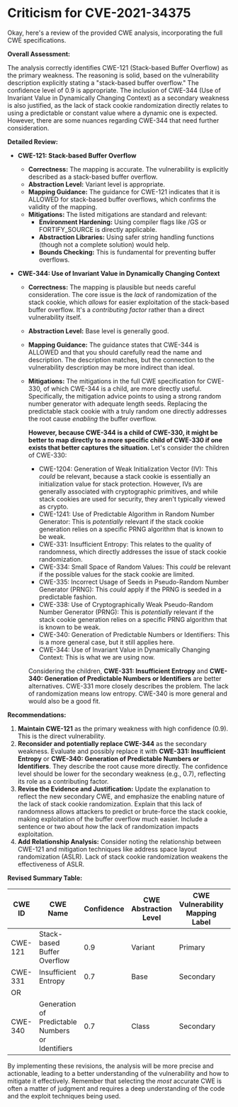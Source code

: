 # Criticism for CVE-2021-34375

Okay, here's a review of the provided CWE analysis, incorporating the full CWE specifications.

**Overall Assessment:**

The analysis correctly identifies CWE-121 (Stack-based Buffer Overflow) as the primary weakness. The reasoning is solid, based on the vulnerability description explicitly stating a "stack-based buffer overflow." The confidence level of 0.9 is appropriate.  The inclusion of CWE-344 (Use of Invariant Value in Dynamically Changing Context) as a secondary weakness is also justified, as the lack of stack cookie randomization directly relates to using a predictable or constant value where a dynamic one is expected. However, there are some nuances regarding CWE-344 that need further consideration.

**Detailed Review:**

*   **CWE-121: Stack-based Buffer Overflow**

    *   **Correctness:** The mapping is accurate. The vulnerability is explicitly described as a stack-based buffer overflow.
    *   **Abstraction Level:** Variant level is appropriate.
    *   **Mapping Guidance:** The guidance for CWE-121 indicates that it is ALLOWED for stack-based buffer overflows, which confirms the validity of the mapping.
    *   **Mitigations:** The listed mitigations are standard and relevant:
        *   **Environment Hardening:** Using compiler flags like /GS or FORTIFY_SOURCE is directly applicable.
        *   **Abstraction Libraries:** Using safer string handling functions (though not a complete solution) would help.
        *   **Bounds Checking:** This is fundamental for preventing buffer overflows.

*   **CWE-344: Use of Invariant Value in Dynamically Changing Context**

    *   **Correctness:** The mapping is plausible but needs careful consideration. The core issue is the *lack* of randomization of the stack cookie, which *allows* for easier exploitation of the stack-based buffer overflow.  It's a *contributing factor* rather than a direct vulnerability itself.
    *   **Abstraction Level:** Base level is generally good.
    *   **Mapping Guidance:** The guidance states that CWE-344 is ALLOWED and that you should carefully read the name and description. The description matches, but the connection to the vulnerability description may be more indirect than ideal.
    *   **Mitigations:** The mitigations in the full CWE specification for CWE-330, of which CWE-344 is a child, are more directly useful.  Specifically, the mitigation advice points to using a strong random number generator with adequate length seeds. Replacing the predictable stack cookie with a truly random one directly addresses the root cause *enabling* the buffer overflow.

        **However, because CWE-344 is a child of CWE-330, it might be better to map directly to a more specific child of CWE-330 if one exists that better captures the situation.**  Let's consider the children of CWE-330:

        *   CWE-1204: Generation of Weak Initialization Vector (IV):  This *could* be relevant, because a stack cookie is essentially an initialization value for stack protection. However, IVs are generally associated with cryptographic primitives, and while stack cookies are used for security, they aren't typically viewed as crypto.
        *   CWE-1241: Use of Predictable Algorithm in Random Number Generator: This is *potentially* relevant if the stack cookie generation relies on a specific PRNG algorithm that is known to be weak.
        *   CWE-331: Insufficient Entropy: This relates to the quality of randomness, which directly addresses the issue of stack cookie randomization.
        *   CWE-334: Small Space of Random Values: This *could* be relevant if the possible values for the stack cookie are limited.
        *   CWE-335: Incorrect Usage of Seeds in Pseudo-Random Number Generator (PRNG): This *could* apply if the PRNG is seeded in a predictable fashion.
        *   CWE-338: Use of Cryptographically Weak Pseudo-Random Number Generator (PRNG): This is *potentially* relevant if the stack cookie generation relies on a specific PRNG algorithm that is known to be weak.
        *   CWE-340: Generation of Predictable Numbers or Identifiers: This is a more general case, but it still applies here.
        *   CWE-344: Use of Invariant Value in Dynamically Changing Context: This is what we are using now.

        Considering the children, **CWE-331: Insufficient Entropy** and **CWE-340: Generation of Predictable Numbers or Identifiers** are better alternatives. CWE-331 more closely describes the problem. The lack of randomization means low entropy.  CWE-340 is more general and would also be a good fit.

**Recommendations:**

1.  **Maintain CWE-121** as the primary weakness with high confidence (0.9). This is the direct vulnerability.
2.  **Reconsider and potentially replace CWE-344** as the secondary weakness. Evaluate and possibly replace it with **CWE-331: Insufficient Entropy** or **CWE-340: Generation of Predictable Numbers or Identifiers**. They describe the root cause more directly.  The confidence level should be lower for the secondary weakness (e.g., 0.7), reflecting its role as a contributing factor.
3.  **Revise the Evidence and Justification:**  Update the explanation to reflect the new secondary CWE, and emphasize the enabling nature of the lack of stack cookie randomization. Explain that this lack of randomness allows attackers to predict or brute-force the stack cookie, making exploitation of the buffer overflow much easier.  Include a sentence or two about *how* the lack of randomization impacts exploitation.
4.  **Add Relationship Analysis:**  Consider noting the relationship between CWE-121 and mitigation techniques like address space layout randomization (ASLR). Lack of stack cookie randomization weakens the effectiveness of ASLR.

**Revised Summary Table:**

| CWE ID | CWE Name | Confidence | CWE Abstraction Level | CWE Vulnerability Mapping Label | CWE-Vulnerability Mapping Notes |
|---|---|---|---|---|---|
| CWE-121 | Stack-based Buffer Overflow | 0.9 | Variant | Primary | Allowed |
| CWE-331 | Insufficient Entropy | 0.7 | Base | Secondary | Allowed |
| OR |
| CWE-340 | Generation of Predictable Numbers or Identifiers | 0.7 | Class | Secondary | Allowed-with-Review |

By implementing these revisions, the analysis will be more precise and actionable, leading to a better understanding of the vulnerability and how to mitigate it effectively. Remember that selecting the *most* accurate CWE is often a matter of judgment and requires a deep understanding of the code and the exploit techniques being used.